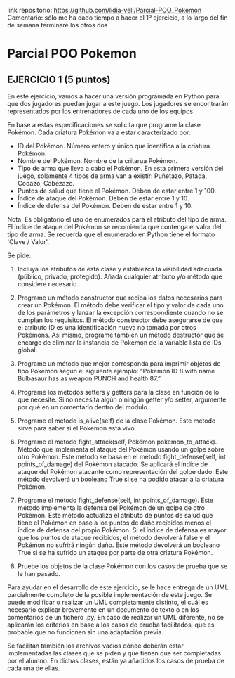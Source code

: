 link repositorio: https://github.com/lidia-veli/Parcial-POO_Pokemon  
Comentario: sólo me ha dado tiempo a hacer el 1º ejercicio, a lo largo del fin de semana terminaré los otros dos
# Parcial POO Pokemon

## EJERCICIO 1 (5 puntos) 

En este ejercicio, vamos a hacer una versión programada en Python para que dos jugadores puedan jugar a este juego. Los jugadores se encontrarán representados por los entrenadores de cada uno de los equipos.   

En base a estas especificaciones se solicita que programe la clase Pokémon. Cada criatura Pokémon va a estar caracterizado por:     
- ID del Pokémon. Número entero y único que identifica a la criatura Pokémon.
- Nombre del Pokémon. Nombre de la critarua Pokémon.
- Tipo de arma que lleva a cabo el Pokémon. En esta primera versión del juego, solamente 4 tipos de arma van a existir: Puñetazo, Patada, Codazo, Cabezazo.
- Puntos de salud que tiene el Pokémon. Deben de estar entre 1 y 100.
- Índice de ataque del Pokémon. Deben de estar entre 1 y 10.
- Índice de defensa del Pokémon. Deben de estar entre 1 y 10.

Nota: Es obligatorio el uso de enumerados para el atributo del tipo de arma. El índice de ataque del Pokémon se recomienda que contenga el valor del tipo de arma. Se recuerda que el enumerado en Python tiene el formato 'Clave / Valor'.

Se pide:

1. Incluya los atributos de esta clase y establezca la visibilidad adecuada (público, privado, protegido). Añada cualquier atributo y/o método que considere necesario.

2. Programe un método constructor que reciba los datos necesarios para crear un Pokémon. El método debe verificar el tipo y valor de cada uno de los parámetros y lanzar la excepción correspondiente cuando no se cumplan los requisitos. El método constructor debe asegurarse de que el atributo ID es una identificación nueva no tomada por otros Pokémons. Así mismo, programe también un método destructor que se encarge de eliminar la instancia de Pokemon de la variable lista de IDs global.

3. Programe un método que mejor corresponda para imprimir objetos de tipo Pokemon según el siguiente ejemplo: “Pokemon ID 8 with name Bulbasaur has as weapon PUNCH and health 87.”

4. Programe los métodos setters y getters para la clase en función de lo que necesite. Si no necesita algún o ningún getter y/o setter, argumente por qué en un comentario dentro del módulo.

5. Programe el método is_alive(self) de la clase Pokémon. Este método sirve para saber si el Pokemon está vivo.

6. Programe el método fight_attack(self, Pokémon pokemon_to_attack). Método que implementa el ataque del Pokémon usando un golpe sobre otro Pokémon. Este método se basa en el método fight_defense(self, int points_of_damage) del Pokémon atacado. Se aplicará el índice de ataque del Pokémon atacante como representación del golpe dado. Este método devolverá un booleano True si se ha podido atacar a la criatura Pokémon.

7. Programe el método fight_defense(self, int points_of_damage). Este método implementa la defensa del Pokémon de un golpe de otro Pokémon. Este método actualiza el atributo de puntos de salud que tiene el Pokémon en base a los puntos de daño recibidos menos el índice de defensa del propio Pokémon. Si el índice de defensa es mayor que los puntos de ataque recibidos, el método devolverá false y el Pokémon no sufrirá ningún daño. Este método devolverá un booleano True si se ha sufrido un ataque por parte de otra criatura Pokémon.

8. Pruebe los objetos de la clase Pokémon con los casos de prueba que se le han pasado.


Para ayudar en el desarrollo de este ejercicio, se le hace entrega de un UML parcialmente completo de la posible implementación de este juego. Se puede modificar o realizar un UML completamente distinto, el cuál es necesario explicar brevemente en un documento de texto o en los comentarios de un fichero .py. En caso de realizar un UML diferente, no se aplicarán los criterios en base a los casos de prueba facilitados, que es probable que no funcionen sin una adaptación previa.  

Se facilitan también los archivos vacíos dónde deberán estar implementadas las clases que se piden y que tienen que ser completadas por el alumno. En dichas clases, están ya añadidos los casos de prueba de cada una de ellas.
